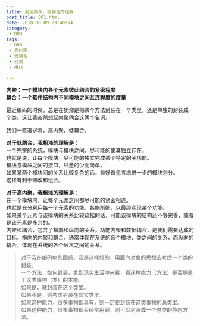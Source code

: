 ```yaml
---
title: 对高内聚，低耦合的理解
post_title: 001.html
date: 2018-09-09 23:40:54
category:
 - DDD
tags:
 - DDD
 - 高内聚
 - 低耦合
 - 封装
 - 模块

---
```


**内聚：一个模块内各个元素彼此结合的紧密程度**  
**耦合：一个软件结构内不同模块之间互连程度的度量**
  
最近编码的时候，总是在犹豫是把某个方法封装在一个类里，还是单独的封装成一个类。这让我突然想起内聚耦合这两个名词。  
  
我们一直追求着，高内聚，低耦合。  
  
**对于低耦合，我粗浅的理解是：**  
一个完整的系统，模块与模块之间，尽可能的使其独立存在。  
也就是说，让每个模块，尽可能的独立完成某个特定的子功能。  
模块与模块之间的接口，尽量的少而简单。  
如果某两个模块间的关系比较复杂的话，最好首先考虑进一步的模块划分。  
这样有利于修改和组合。  
  
**对于高内聚，我粗浅的理解是：**  
在一个模块内，让每个元素之间都尽可能的紧密相连。  
也就是充分利用每一个元素的功能，各施所能，以最终实现某个功能。  
如果某个元素与该模块的关系比较疏松的话，可能该模块的结构还不够完善，或者是该元素是多余的。  
内聚和耦合，包含了横向和纵向的关系。功能内聚和数据耦合，是我们需要达成的目标。横向的内聚和耦合，通常体现在系统的各个模块、类之间的关系，而纵向的耦合，体现在系统的各个层次之间的关系。   

> 对于我在编码中的困惑，我是这样想的，用面向对象的思想去考虑一个类的封装。  
> 一个方法，如何封装，拿到现实生活中来看，看这种能力（方法）是否是属于这类事物（类）的本能。  
> 如果是，就封装在这个类里。  
> 如果不是，则考虑封装在其它类里。  
> 如果这种能力，很多事物都具有，则一定要封装在这类事物的总类里。  
> 如果这种能力，很多事物都会经常用到，则可以封装成一个总类的静态方法。